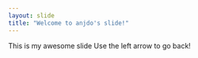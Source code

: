 ```yaml
---
layout: slide
title: "Welcome to anjdo's slide!"
---
```

This is my awesome slide
Use the left arrow to go back!

